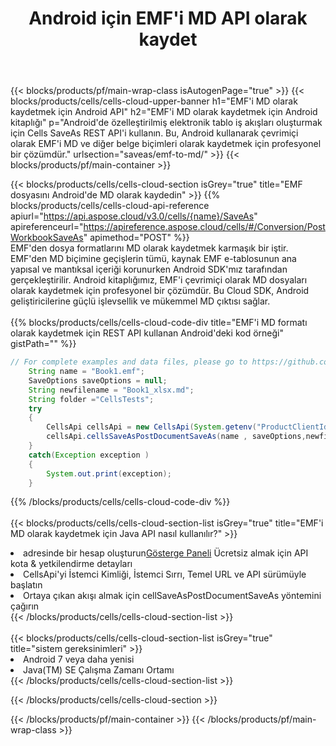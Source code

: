 ﻿---
title:  Android için EMF'i MD API olarak kaydet
description:  Microsoft Excel ve OpenOffice Hesaplama için Bulut API'leri ve SDK'lar Elektronik tabloyu diğer biçim dosyasına dönüştürün.
url: /tr/android/saveas/emf-to-md/
---
{{< blocks/products/pf/main-wrap-class isAutogenPage="true" >}}
{{< blocks/products/cells/cells-cloud-upper-banner h1="EMF\'i MD olarak kaydetmek için Android API" h2="EMF\'i MD olarak kaydetmek için Android kitaplığı" p="Android\'de özelleştirilmiş elektronik tablo iş akışları oluşturmak için Cells SaveAs REST API\'i kullanın. Bu, Android kullanarak çevrimiçi olarak EMF\'i MD ve diğer belge biçimleri olarak kaydetmek için profesyonel bir çözümdür." urlsection="saveas/emf-to-md/" >}}
{{< blocks/products/pf/main-container >}}

{{< blocks/products/cells/cells-cloud-section isGrey="true" title="EMF dosyasını Android\'de MD olarak kaydedin" >}}
{{% blocks/products/cells/cells-cloud-api-reference apiurl="https://api.aspose.cloud/v3.0/cells/{name}/SaveAs" apireferenceurl="https://apireference.aspose.cloud/cells/#/Conversion/PostWorkbookSaveAs" apimethod="POST" %}}
<br/>
EMF'den dosya formatlarını MD olarak kaydetmek karmaşık bir iştir. EMF'den MD biçimine geçişlerin tümü, kaynak EMF e-tablosunun ana yapısal ve mantıksal içeriği korunurken Android SDK'mız tarafından gerçekleştirilir. Android kitaplığımız, EMF'i çevrimiçi olarak MD dosyaları olarak kaydetmek için profesyonel bir çözümdür. Bu Cloud SDK, Android geliştiricilerine güçlü işlevsellik ve mükemmel MD çıktısı sağlar.
<br/>
<br/>
{{% blocks/products/cells/cells-cloud-code-div title="EMF\'i MD formatı olarak kaydetmek için REST API kullanan Android\'deki kod örneği" gistPath="" %}}
  
```java
// For complete examples and data files, please go to https://github.com/aspose-cells-cloud/aspose-cells-cloud-android/
    String name = "Book1.emf";
    SaveOptions saveOptions = null;
    String newfilename = "Book1_xlsx.md";
    String folder ="CellsTests";
    try
    {
        CellsApi cellsApi = new CellsApi(System.getenv("ProductClientId"), System.getenv("ProductClientSecret"));
        cellsApi.cellsSaveAsPostDocumentSaveAs(name , saveOptions,newfilename,false,false,folder,null,null,null,true);                       
    }
    catch(Exception exception )
    {
        System.out.print(exception);
    }
```
  
{{% /blocks/products/cells/cells-cloud-code-div %}}
<br/>
<br/>
{{< blocks/products/cells/cells-cloud-section-list isGrey="true" title="EMF\'i MD olarak kaydetmek için Java API nasıl kullanılır?" >}}
<li> adresinde bir hesap oluşturun<a href="https://dashboard.aspose.cloud/">Gösterge Paneli</a> Ücretsiz almak için API kota & yetkilendirme detayları</li>
<li>CellsApi'yi İstemci Kimliği, İstemci Sırrı, Temel URL ve API sürümüyle başlatın</li>
<li>Ortaya çıkan akışı almak için cellSaveAsPostDocumentSaveAs yöntemini çağırın</li>
{{< /blocks/products/cells/cells-cloud-section-list >}}
<br/>
<br/>
{{< blocks/products/cells/cells-cloud-section-list isGrey="true" title="sistem gereksinimleri" >}}
<li>Android 7 veya daha yenisi</li>
<li>Java(TM) SE Çalışma Zamanı Ortamı</li>
{{< /blocks/products/cells/cells-cloud-section-list >}}

{{< /blocks/products/cells/cells-cloud-section >}}

{{< /blocks/products/pf/main-container >}}
{{< /blocks/products/pf/main-wrap-class >}}

